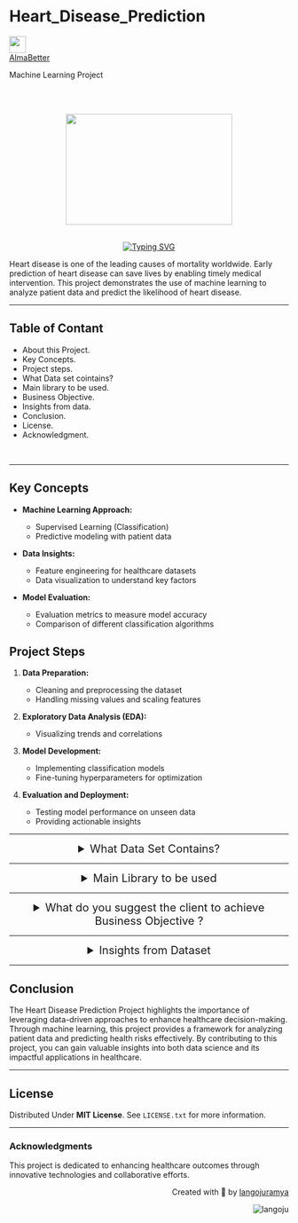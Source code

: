 # Heart_Disease_Prediction
<div align='left'>
    <a href='https://www.almabetter.com/'>
        <img height='30px' src='images/almabetter_logo.jpeg'>
</div>
<div align='left'>
    <a href='https://www.almabetter.com/'>
        AlmaBetter
    </a><br>
    <p>Machine Learning Project</p>
</div>

<br><br>
<div align="center">
  <img src="images/heart.jpg" alt="" width="300" height="200">  
</div><br>
<!-- Title -->
<p align=center>
<a href="https://git.io/typing-svg">
  <img src="https://readme-typing-svg.herokuapp.com?font=Playfair+Display&weight=500&size=35&duration=5500&pause=900&color=00FFFF&center=true&random=false&width=600&lines=Heart+Disease+Prediction+Project" alt="Typing SVG" />
</a>
</p>


Heart disease is one of the leading causes of mortality worldwide. Early prediction of heart disease can save lives by enabling timely medical intervention. This project demonstrates the use of machine learning to analyze patient data and predict the likelihood of heart disease.

---

<!-- Table of content -->
## Table of Contant

* About this Project.
* Key Concepts.
* Project steps.
* What Data set cointains?
* Main library to be used.
* Business Objective.
* Insights from data.
* Conclusion.
* License.
* Acknowledgment.

<br>

---

## Key Concepts

- **Machine Learning Approach:**
  - Supervised Learning (Classification)
  - Predictive modeling with patient data

- **Data Insights:**
  - Feature engineering for healthcare datasets
  - Data visualization to understand key factors

- **Model Evaluation:**
  - Evaluation metrics to measure model accuracy
  - Comparison of different classification algorithms

## Project Steps

1. **Data Preparation:**
   - Cleaning and preprocessing the dataset
   - Handling missing values and scaling features

2. **Exploratory Data Analysis (EDA):**
   - Visualizing trends and correlations

3. **Model Development:**
   - Implementing classification models
   - Fine-tuning hyperparameters for optimization

4. **Evaluation and Deployment:**
   - Testing model performance on unseen data
   - Providing actionable insights

<!-- Table of content -->
---

<details>
    <summary style="font-size: 20px; text-align: center;">
    What Data Set Contains?
</summary>
<br>
    <p style="font-size:13px; test-align: left;">
    1. age: Age of the patient (Numeric).<br>
    2. sex: Gender of the patient. Values: 1 = male, 0 = female.<br>
    3. cp: Chest pain type. Values: 0 = Typical angina, 1 = Atypical angina, 2 = Non-anginal pain, 3 = Asymptomatic, 4 = Psychogenic Chest Pain.<br>
    4. trestbps: Resting Blood Pressure (in mm Hg) (Numeric).<br>
    5. chol: Serum Cholesterol level (in mg/dl) (Numeric).<br>
    6. fbs: Fasting blood sugar > 120 mg/dl. Values: 1 = true, 0 = false.<br>
    7. restecg: Resting electrocardiographic results. Values: 0 = Normal, 1 = ST-T wave abnormality, 2 = Left ventricular hypertrophy.<br>
    8. thalach: Maximum heart rate achieved (Numeric).<br>
    9. exang: Exercise-induced angina. Values: 1 = yes, 0 = no.<br>
    10. oldpeak: ST depression induced by exercise relative to rest (Numeric).<br>
    11. slope: Slope of the peak exercise ST segment. Values: 0 = Upsloping, 1 = Flat, 2 = Downsloping.<br>
    12. ca: Number of major vessels (0-3) colored by fluoroscopy. Values: 0, 1, 2, 3.<br>
    13. thal: Thalassemia types. Values: 1 = Normal, 2 = Fixed defect, 3 = Reversible defect.<br>
    14. target: Outcome variable (heart attack risk). Values: 1 = more chance of heart attack, 0 = less chance of heart attack.<br>
    </p>
</details>

---

<details>
<summary style="font-size: 20px; text-align:center;">
    Main Library to be used
</summary>
    <br>
    <p style="font-size:13px;">
        NumPy for computationally efficient operations.<br>
        Pandas for data manipulation, aggregation.<br>
        Matplotlib and Seaborn for visualisation and behaviour with respect to the target variable.<br>
        sklearn for builing and traning model for ML.
    </p>
</details>

---

<details>
<summary style="font-size:20px; text-align:center">
    What do you suggest the client to achieve Business Objective ?
</summary>
    <br>
<p style="font-size:14px">
1. Leverage Predictive Insights for Preventative Healthcare<br>
Goal: Use the predictive model to identify high-risk individuals for early intervention.<br>
Actions:<br>
Partner with healthcare providers to integrate the model into routine check-ups.
Develop an alert system for doctors and patients based on predictions.
Offer personalized health improvement plans using insights from the model.<br><br>
2. Create a Scalable and User-Friendly Solution<br>
Goal: Make the prediction tool accessible to a broader audience.<br>
Actions:<br>
Develop a mobile application or web platform with user-friendly interfaces for patients and practitioners.
Incorporate multilingual support to expand the tool’s reach.<br><br>
3. Expand Services with Data-Driven Decision Making<br>
Goal: Use patient data to enhance healthcare strategies and services.<br>
Actions:<br>
Analyze aggregated data to identify patterns and trends in heart disease risk factors.
Provide healthcare providers with actionable reports to optimize their resource allocation.<br><br>
4. Focus on Continuous Model Improvement<br>
Goal: Enhance the model's accuracy and relevance.<br>
Actions:<br>
Continuously update the dataset to reflect the latest medical insights and demographics.
Incorporate advanced machine learning techniques like ensemble methods or deep learning.
Include additional features like genetic data, lifestyle metrics, or regional factors.<br><br>
5. Promote Awareness and Adoption<br>
Goal: Increase awareness and engagement with the solution.<br>
Actions:<br>
Conduct public health campaigns to educate people on the importance of heart disease prediction.
Collaborate with insurance companies to offer premium discounts for users participating in predictive programs.<br><br>
6. Explore Revenue Models<br>
Goal: Monetize the solution sustainably.<br>
Actions:<br>
Offer subscription plans for healthcare providers and organizations to use the tool.
Partner with research institutions for sponsored studies leveraging your predictive capabilities.
Provide data insights as a service to pharmaceutical and healthcare companies.<br><br>

</p>
</details>

---

<details>
    <summary style="font-size: 20px; text-align:center;">
        Insights from Dataset
    </summary>
    <br>
    <div style="display: flex; align-items: center; justify-content: center; gap: 20px;">
        <!-- Image -->
        <img src="images/Types of chest pain.png" alt="" width="400" height="300">
        <div>
            <p>0 = Typical angina</p>
            <p>1 = Atypical angina</p>
            <p>2 = Non-anginal pain</p>
            <p>3 = Asymptomatic</p>
            <p>4 = Psychogenic Chest Pain</p>
        </div>
    </div><br>

---
<p style="font-size:15px; text-align:center">Chances of Heart Attack in patient</p>
<div style="display: flex; align-items: center; justify-content: center; gap: 20px;">
    <img src="images/chances of heart attack.png" alt="chances of heart attack" width="400" height="300">
    <div>
        <p>0 = Less chances of Heart attack</p>
        <p>1 = More chances of Heart attack</p>
    </div>
</div>

---
<p style="font-size:15px; text-align:center">Correlation and feature affacting heart attack</p>
<div align="center">
  <img src="images/Feature_importance.png" alt="feature affecting heart attack" width="500" height="400">  <img src='images/corr_heatmap.png' alt='correlation heatmap' width='500' height='400'>
</div>
<br>
</details>


---

## Conclusion

The Heart Disease Prediction Project highlights the importance of leveraging data-driven approaches to enhance healthcare decision-making. Through machine learning, this project provides a framework for analyzing patient data and predicting health risks effectively. By contributing to this project, you can gain valuable insights into both data science and its impactful applications in healthcare.

---

<!-- License -->
## License
Distributed Under **MIT License**. See `LICENSE.txt` for more information.

---

### Acknowledgments

This project is dedicated to enhancing healthcare outcomes through innovative technologies and collaborative efforts.

<p align="right" > Created with 🧠 by <a href="https://github.com/KushangShah">langojuramya</a></p>
<p align="right"> <img src="https://komarev.com/ghpvc/?username=langoju&label=Profile%20views&color=0e75b6&style=flat" alt="langoju" /> </p>
